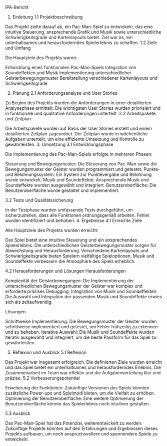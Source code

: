 IPA-Bericht
1. Einleitung
1.1 Projektbeschreibung

Das Projekt zielte darauf ab, ein Pac-Man-Spiel zu entwickeln, das eine intuitive Steuerung, ansprechende Grafik und Musik sowie unterschiedliche Schwierigkeitsgrade und Kartenlayouts bietet. Ziel war es, ein unterhaltsames und herausforderndes Spielerlebnis zu schaffen.
1.2 Ziele und Umfang

Die Hauptziele des Projekts waren:

Entwicklung eines funktionalen Pac-Man-Spiels
Integration von Soundeffekten und Musik
Implementierung unterschiedlicher Geisterbewegungsmuster
Bereitstellung verschiedener Kartenlayouts und Schwierigkeitsgrade

2. Planung
2.1 Anforderungsanalyse und User Stories

Zu Beginn des Projekts wurden die Anforderungen in einer detaillierten Analysephase ermittelt. Die wichtigsten User Stories wurden priorisiert und in funktionale und qualitative Anforderungen unterteilt.
2.2 Arbeitspakete und Zeitplan

Die Arbeitspakete wurden auf Basis der User Stories erstellt und einem detaillierten Zeitplan zugeordnet. Der Zeitplan wurde in wöchentliche Aufgaben unterteilt, um eine effiziente Umsetzung und Kontrolle zu gewährleisten.
3. Umsetzung
3.1 Entwicklungsphase

Die Implementierung des Pac-Man-Spiels erfolgte in mehreren Phasen:

Steuerung und Bewegungsmuster: Die Steuerung von Pac-Man sowie die Bewegungsmuster der Geister wurden programmiert und getestet.
Punkte- und Belohnungssystem: Ein System zur Punktevergabe und Belohnung wurde entwickelt.
Musik und Soundeffekte: Ansprechende Musik und Soundeffekte wurden ausgewählt und integriert.
Benutzeroberfläche: Die Benutzeroberfläche wurde gestaltet und implementiert.

3.2 Tests und Qualitätssicherung

In der Testphase wurden umfassende Tests durchgeführt, um sicherzustellen, dass alle Funktionen ordnungsgemäß arbeiten. Fehler wurden identifiziert und behoben.
4. Ergebnisse
4.1 Erreichte Ziele

Alle Hauptziele des Projekts wurden erreicht:

Das Spiel bietet eine intuitive Steuerung und ein ansprechendes Spielerlebnis.
Die unterschiedlichen Geisterbewegungsmuster sorgen für Abwechslung und Herausforderung.
Verschiedene Kartenlayouts und Schwierigkeitsgrade bieten Spielern vielfältige Spieloptionen.
Musik und Soundeffekte verbessern die Atmosphäre des Spiels erheblich.

4.2 Herausforderungen und Lösungen
Herausforderungen

Komplexität der Geisterbewegungen: Die Implementierung der unterschiedlichen Bewegungsmuster der Geister war komplex und erforderte präzises Debugging.
Integration von Musik und Soundeffekten: Die Auswahl und Integration der passenden Musik und Soundeffekte erwies sich als zeitaufwendig.

Lösungen

Schrittweise Implementierung: Die Bewegungsmuster der Geister wurden schrittweise implementiert und getestet, um Fehler frühzeitig zu erkennen und zu beheben.
Iterative Auswahl: Die Musik und Soundeffekte wurden iterativ ausgewählt und integriert, um die beste Passform für das Spiel zu gewährleisten.

5. Reflexion und Ausblick
5.1 Reflexion

Das Projekt war insgesamt erfolgreich. Die definierten Ziele wurden erreicht und das Spiel bietet ein unterhaltsames und herausforderndes Erlebnis. Die Zusammenarbeit im Team war effektiv und die Aufgabenverteilung klar und präzise.
5.2 Verbesserungspotential

Erweiterung der Funktionen: Zukünftige Versionen des Spiels könnten zusätzliche Power-ups und Spielmodi bieten, um die Vielfalt zu erhöhen.
Optimierung der Benutzeroberfläche: Eine weitere Optimierung der Benutzeroberfläche könnte das Spielerlebnis noch intuitiver gestalten.

5.3 Ausblick

Das Pac-Man-Spiel hat das Potenzial, weiterentwickelt zu werden. Zukünftige Projekte könnten auf den Erfahrungen und Ergebnissen dieses Projekts aufbauen, um noch anspruchsvollere und spannendere Spiele zu entwickeln.
